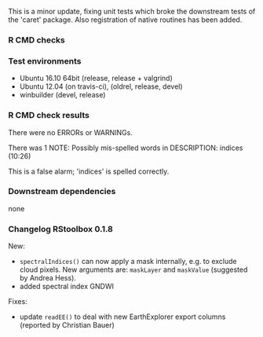 This is a minor update, fixing unit tests which broke the downstream tests of the 'caret' package.
Also registration of native routines has been added.

### R CMD checks
### Test environments
* Ubuntu 16.10 64bit (release, release + valgrind)
* Ubuntu 12.04 (on travis-ci), (oldrel, release, devel)
* winbuilder (devel, release)

### R CMD check results
There were no ERRORs or WARNINGs. 

There was 1 NOTE:
Possibly mis-spelled words in DESCRIPTION:
  indices (10:26)

This is a false alarm; 'indices' is spelled correctly.  

### Downstream dependencies
none

### Changelog RStoolbox 0.1.8
New:
* `spectralIndices()` can now apply a mask internally, e.g. to exclude cloud pixels. New arguments are: 
   `maskLayer` and `maskValue` (suggested by Andrea Hess).   
* added spectral index GNDWI   

Fixes: 
* update `readEE()` to deal with new EarthExplorer export columns (reported by Christian Bauer)